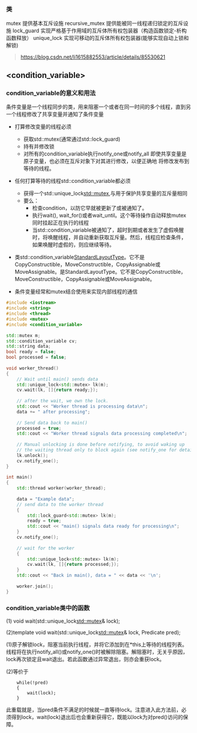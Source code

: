 
## <mutex>

### 类
mutex  提供基本互斥设施
recursive_mutex  提供能被同一线程递归锁定的互斥设施
lock_guard      实现严格基于作用域的互斥体所有权包装器（构造函数锁定-析构函数释放）
unique_lock     实现可移动的互斥体所有权包装器(能够实现自动上锁和解锁)



> https://blog.csdn.net/li1615882553/article/details/85530621

## <condition_variable>

### condition_variable的意义和用法
条件变量是一个线程同步的类，用来阻塞一个或者在同一时间的多个线程，直到另一个线程修改了共享变量并通知了条件变量

* 打算修改变量的线程必须
  * 获取std::mutex(通常通过std::lock_guard)
  * 持有并修改锁
  * 对所有的condition_variable执行notify_one或notify_all
即使共享变量是原子变量，也必须在互斥对象下对其进行修改，以便正确地
将修改发布到等待的线程。

* 任何打算等待的线程std::condition_variable都必须
  * 获得一个std::unique_lock<std::mutex>,与用于保护共享变量的互斥量相同
  * 要么：
    * 检查condition，以防它早就被更新了或被通知了。
    * 执行wait(), wait_for()或者wait_until。这个等待操作自动释放mutex同时挂起正在执行的线程
    * 当std::condition_variable被通知了，超时到期或者发生了虚假唤醒时，将唤醒线程，并自动重新获取互斥量。然后，线程应检查条件，如果唤醒时虚假的，则应继续等待。

* 类std::condition_variable[StandardLayoutType](https://www.cnblogs.com/tingshuo/archive/2013/03/28/2986236.html)。它不是CopyConstructible，MoveConstructible，CopyAssignable或MoveAssignable。是StandardLayoutType。它不是CopyConstructible，MoveConstructible，CopyAssignable或MoveAssignable。

* 条件变量经常和mutex结合使用来实现内部线程的通信

```cpp
#include <iostream>
#include <string>
#include <thread>
#include <mutex>
#include <condition_variable>
 
std::mutex m;
std::condition_variable cv;
std::string data;
bool ready = false;
bool processed = false;
 
void worker_thread()
{
    // Wait until main() sends data
    std::unique_lock<std::mutex> lk(m);
    cv.wait(lk, []{return ready;});
 
    // after the wait, we own the lock.
    std::cout << "Worker thread is processing data\n";
    data += " after processing";
 
    // Send data back to main()
    processed = true;
    std::cout << "Worker thread signals data processing completed\n";
 
    // Manual unlocking is done before notifying, to avoid waking up
    // the waiting thread only to block again (see notify_one for details)
    lk.unlock();
    cv.notify_one();
}
 
int main()
{
    std::thread worker(worker_thread);
 
    data = "Example data";
    // send data to the worker thread
    {
        std::lock_guard<std::mutex> lk(m);
        ready = true;
        std::cout << "main() signals data ready for processing\n";
    }
    cv.notify_one();
 
    // wait for the worker
    {
        std::unique_lock<std::mutex> lk(m);
        cv.wait(lk, []{return processed;});
    }
    std::cout << "Back in main(), data = " << data << '\n';
 
    worker.join();
}
```

### condition_variable类中的函数

(1) void wait(std::unique_lock<std::mutex>& lock);

(2)template<class Predicate>
void wait(std::unique_lock<std::mutex>& lock, Predicate pred);

(1)原子解锁lock，阻塞当前执行线程，并将它添加到在*this上等待的线程列表。线程将在执行notify_all()或notify_one()时被解除阻塞。解阻塞时，无关乎原因，lock再次锁定且wait退出。若此函数通过异常退出，则亦会重获lock。

(2)等价于

        while(!pred)
        {
            wait(lock);
        }
        
此重载就是，当pred条件不满足的时候就一直等待lock。注意进入此方法前，必须得到lock，wait(lock)退出后也会重新获得它，既能以lock为对pred()访问的保障。

	